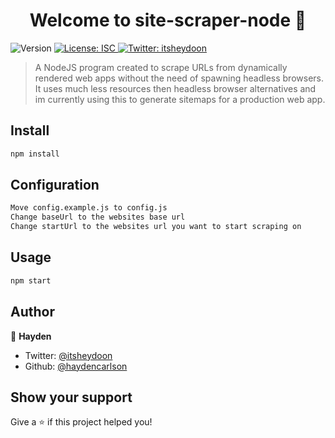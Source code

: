 <h1 align="center">Welcome to site-scraper-node 👋</h1>
<p>
  <img alt="Version" src="https://img.shields.io/badge/version-1.0.0-blue.svg?cacheSeconds=2592000" />
  <a href="#" target="_blank">
    <img alt="License: ISC" src="https://img.shields.io/badge/License-ISC-yellow.svg" />
  </a>
  <a href="https://twitter.com/itsheydoon" target="_blank">
    <img alt="Twitter: itsheydoon" src="https://img.shields.io/twitter/follow/itsheydoon.svg?style=social" />
  </a>
</p>

> A NodeJS program created to scrape URLs from dynamically rendered web apps without the need of spawning headless browsers. It uses much less resources then headless browser alternatives and im currently using this to generate sitemaps for a production web app.

## Install

```sh
npm install
```

## Configuration

```sh
Move config.example.js to config.js
Change baseUrl to the websites base url
Change startUrl to the websites url you want to start scraping on
```

## Usage

```sh
npm start
```

## Author

👤 **Hayden**

* Twitter: [@itsheydoon](https://twitter.com/itsheydoon)
* Github: [@haydencarlson](https://github.com/haydencarlson)

## Show your support

Give a ⭐️ if this project helped you!
